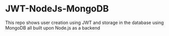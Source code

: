 # JWT-NodeJs-MongoDB
This repo shows user creation using JWT and storage in the database using MongoDB all built upon Node.js as a backend
